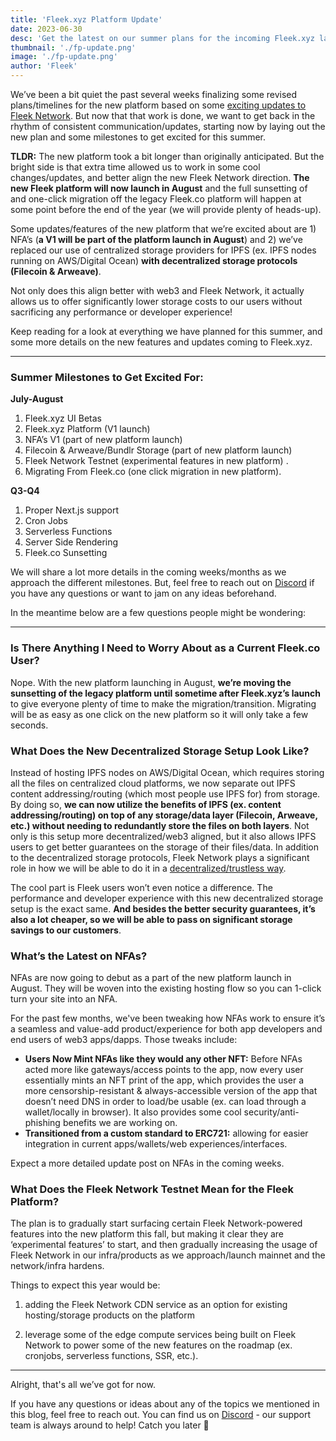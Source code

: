 ```yaml
---
title: 'Fleek.xyz Platform Update'
date: 2023-06-30
desc: 'Get the latest on our summer plans for the incoming Fleek.xyz launch, from NFAs, to Fleek.co Sunsetting, new features, and more!'
thumbnail: './fp-update.png'
image: './fp-update.png'
author: 'Fleek'
---
```


We’ve been a bit quiet the past several weeks finalizing some revised plans/timelines for the new platform based on some [exciting updates to Fleek Network](https://blog.fleek.network/post/fleek-network-milestones-update). But now that that work is done, we want to get back in the rhythm of consistent communication/updates, starting now by laying out the new plan and some milestones to get excited for this summer.

**TLDR:** The new platform took a bit longer than originally anticipated. But the bright side is that extra time allowed us to work in some cool changes/updates, and better align the new Fleek Network direction. **The new Fleek platform will now launch in August** and the full sunsetting of and one-click migration off the legacy Fleek.co platform will happen at some point before the end of the year (we will provide plenty of heads-up).

Some updates/features of the new platform that we’re excited about are 1) NFA’s (**a V1 will be part of the platform launch in August**) and 2) we’ve replaced our use of centralized storage providers for IPFS (ex. IPFS nodes running on AWS/Digital Ocean) **with decentralized storage protocols (Filecoin & Arweave)**.

Not only does this align better with web3 and Fleek Network, it actually allows us to offer significantly lower storage costs to our users without sacrificing any performance or developer experience!

Keep reading for a look at everything we have planned for this summer, and some more details on the new features and updates coming to Fleek.xyz.

---

### Summer Milestones to Get Excited For:

**July-August**

1. Fleek.xyz UI Betas
2. Fleek.xyz Platform (V1 launch)
3. NFA’s V1 (part of new platform launch)
4. Filecoin & Arweave/Bundlr Storage (part of new platform launch)
5. Fleek Network Testnet (experimental features in new platform) .
6. Migrating From Fleek.co (one click migration in new platform).

**Q3-Q4**

1. Proper Next.js support
2. Cron Jobs
3. Serverless Functions
4. Server Side Rendering
5. Fleek.co Sunsetting

We will share a lot more details in the coming weeks/months as we approach the different milestones. But, feel free to reach out on [Discord](https://discord.gg/fleek) if you have any questions or want to jam on any ideas beforehand.

In the meantime below are a few questions people might be wondering:

---

### Is There Anything I Need to Worry About as a Current Fleek.co User?

Nope. With the new platform launching in August, **we’re moving the sunsetting of the legacy platform until sometime after Fleek.xyz’s launch** to give everyone plenty of time to make the migration/transition. Migrating will be as easy as one click on the new platform so it will only take a few seconds.

### What Does the New Decentralized Storage Setup Look Like?

Instead of hosting IPFS nodes on AWS/Digital Ocean, which requires storing all the files on centralized cloud platforms, we now separate out IPFS content addressing/routing (which most people use IPFS for) from storage. By doing so, **we can now utilize the benefits of IPFS (ex. content addressing/routing) on top of any storage/data layer (Filecoin, Arweave, etc.) without needing to redundantly store the files on both layers**. Not only is this setup more decentralized/web3 aligned, but it also allows IPFS users to get better guarantees on the storage of their files/data. In addition to the decentralized storage protocols, Fleek Network plays a significant role in how we will be able to do it in a [decentralized/trustless way](https://blog.fleek.network/post/how-fleek-network-helps-decentralize-ipfs/).

The cool part is Fleek users won’t even notice a difference. The performance and developer experience with this new decentralized storage setup is the exact same. **And besides the better security guarantees, it’s also a lot cheaper, so we will be able to pass on significant storage savings to our customers**.

### What’s the Latest on NFAs?

NFAs are now going to debut as a part of the new platform launch in August. They will be woven into the existing hosting flow so you can 1-click turn your site into an NFA.

For the past few months, we've been tweaking how NFAs work to ensure it’s a seamless and value-add product/experience for both app developers and end users of web3 apps/dapps. Those tweaks include:

- **Users Now Mint NFAs like they would any other NFT:** Before NFAs acted more like gateways/access points to the app, now every user essentially mints an NFT print of the app, which provides the user a more censorship-resistant & always-accessible version of the app that doesn’t need DNS in order to load/be usable (ex. can load through a wallet/locally in browser). It also provides some cool security/anti-phishing benefits we are working on.
- **Transitioned from a custom standard to ERC721:** allowing for easier integration in current apps/wallets/web experiences/interfaces.

Expect a more detailed update post on NFAs in the coming weeks.

### What Does the Fleek Network Testnet Mean for the Fleek Platform?

The plan is to gradually start surfacing certain Fleek Network-powered features into the new platform this fall, but making it clear they are ‘experimental features’ to start, and then gradually increasing the usage of Fleek Network in our infra/products as we approach/launch mainnet and the network/infra hardens.

Things to expect this year would be:

1. adding the Fleek Network CDN service as an option for existing hosting/storage products on the platform

2. leverage some of the edge compute services being built on Fleek Network to power some of the new features on the roadmap (ex. cronjobs, serverless functions, SSR, etc.).

---

Alright, that's all we’ve got for now.

If you have any questions or ideas about any of the topics we mentioned in this blog, feel free to reach out. You can find us on [Discord](https://discord.gg/fleek) - our support team is always around to help! Catch you later 🤙
